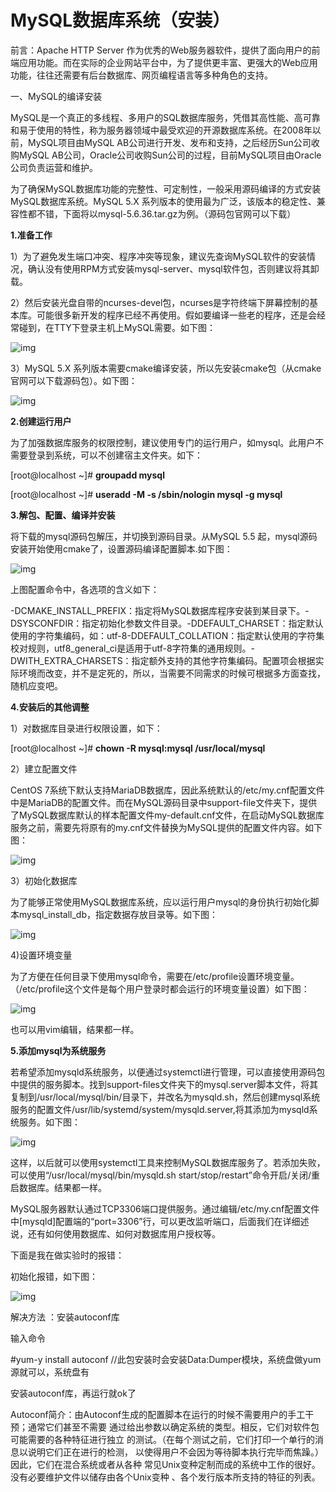 # **MySQL数据库系统（安装）**

前言：Apache HTTP Server 作为优秀的Web服务器软件，提供了面向用户的前端应用功能。而在实际的企业网站平台中，为了提供更丰富、更强大的Web应用功能，往往还需要有后台数据库、网页编程语言等多种角色的支持。

一、MySQL的编译安装

MySQL是一个真正的多线程、多用户的SQL数据库服务，凭借其高性能、高可靠和易于使用的特性，称为服务器领域中最受欢迎的开源数据库系统。在2008年以前，MySQL项目由MySQL AB公司进行开发、发布和支持，之后经历Sun公司收购MySQL AB公司，Oracle公司收购Sun公司的过程，目前MySQL项目由Oracle公司负责运营和维护。

为了确保MySQL数据库功能的完整性、可定制性，一般采用源码编译的方式安装MySQL数据库系统。MySQL 5.X 系列版本的使用最为广泛，该版本的稳定性、兼容性都不错，下面将以mysql-5.6.36.tar.gz为例。（源码包官网可以下载）

**1.准备工作**

1）为了避免发生端口冲突、程序冲突等现象，建议先查询MySQL软件的安装情况，确认没有使用RPM方式安装mysql-server、mysql软件包，否则建议将其卸载。

2）然后安装光盘自带的ncurses-devel包，ncurses是字符终端下屏幕控制的基本库。可能很多新开发的程序已经不再使用。假如要编译一些老的程序，还是会经常碰到，在TTY下登录主机上MySQL需要。如下图：

![img](https://t10.baidu.com/it/app=49&f=JPEG&fm=173&fmt=auto&u=3780564582%2C343614640?w=640&h=79)

3）MySQL 5.X 系列版本需要cmake编译安装，所以先安装cmake包（从cmake官网可以下载源码包）。如下图：

![img](https://t10.baidu.com/it/app=49&f=JPEG&fm=173&fmt=auto&u=3403508979%2C3556265257?w=566&h=91)

**2.创建运行用户**

为了加强数据库服务的权限控制，建议使用专门的运行用户，如mysql。此用户不需要登录到系统，可以不创建宿主文件夹。如下：

[root@localhost ~]# **groupadd mysql**

[root@localhost ~]# **useradd -M -s /sbin/nologin mysql -g mysql**

**3.解包、配置、编译并安装**

将下载的mysql源码包解压，并切换到源码目录。从MySQL 5.5 起，mysql源码安装开始使用cmake了，设置源码编译配置脚本.如下图：

![img](https://t11.baidu.com/it/app=49&f=JPEG&fm=173&fmt=auto&u=1515575701%2C3491399035?w=640&h=185&s=4F42D41085384C2354ED25DA000010B1)

上图配置命令中，各选项的含义如下：

-DCMAKE_INSTALL_PREFIX：指定将MySQL数据库程序安装到某目录下。-DSYSCONFDIR：指定初始化参数文件目录。-DDEFAULT_CHARSET：指定默认使用的字符集编码，如：utf-8-DDEFAULT_COLLATION：指定默认使用的字符集校对规则，utf8_general_ci是适用于utf-8字符集的通用规则。-DWITH_EXTRA_CHARSETS：指定额外支持的其他字符集编码。配置项会根据实际环境而改变，并不是定死的，所以，当需要不同需求的时候可根据多方面查找，随机应变吧。

**4.安装后的其他调整**

1）对数据库目录进行权限设置，如下：

[root@localhost ~]# **chown -R mysql:mysql /usr/local/mysql**

2）建立配置文件

CentOS 7系统下默认支持MariaDB数据库，因此系统默认的/etc/my.cnf配置文件中是MariaDB的配置文件。而在MySQL源码目录中support-file文件夹下，提供了MySQL数据库默认的样本配置文件my-default.cnf文件，在启动MySQL数据库服务之前，需要先将原有的my.cnf文件替换为MySQL提供的配置文件内容。如下图：

![img](https://t11.baidu.com/it/app=49&f=JPEG&fm=173&fmt=auto&u=2677853011%2C2307094119?w=640&h=262&s=4410CD309F807D4B40DDA0CE000080B2)

3）初始化数据库

为了能够正常使用MySQL数据库系统，应以运行用户mysql的身份执行初始化脚本mysql_install_db，指定数据存放目录等。如下图：

![img](https://t10.baidu.com/it/app=49&f=JPEG&fm=173&fmt=auto&u=2106227343%2C2428697646?w=640&h=132&s=0C0A5430C566653214D0C5DA010080B2)

4)设置环境变量

为了方便在任何目录下使用mysql命令，需要在/etc/profile设置环境变量。（/etc/profile这个文件是每个用户登录时都会运行的环境变量设置）如下图：

![img](https://t10.baidu.com/it/app=49&f=JPEG&fm=173&fmt=auto&u=1955072607%2C2972640395?w=640&h=105)

也可以用vim编辑，结果都一样。

**5.添加mysql为系统服务**

若希望添加mysqld系统服务，以便通过systemctl进行管理，可以直接使用源码包中提供的服务脚本。找到support-files文件夹下的mysql.server脚本文件，将其复制到/usr/local/mysql/bin/目录下，并改名为mysqld.sh，然后创建mysql系统服务的配置文件/usr/lib/systemd/system/mysqld.server,将其添加为mysqld系统服务。如下图：

![img](https://t12.baidu.com/it/app=49&f=JPEG&fm=173&fmt=auto&u=1953862376%2C825964300?w=640&h=335&s=4D10C41295884D494854ECD30000C0B3)

这样，以后就可以使用systemctl工具来控制MySQL数据库服务了。若添加失败，可以使用“/usr/local/mysql/bin/mysqld.sh start/stop/restart”命令开启/关闭/重启数据库。结果都一样。

MySQL服务器默认通过TCP3306端口提供服务。通过编辑/etc/my.cnf配置文件中[mysqld]配置端的“port=3306”行，可以更改监听端口，后面我们在详细述说，还有如何使用数据库、如何对数据库用户授权等。

下面是我在做实验时的报错：

初始化报错，如下图：

![img](https://t10.baidu.com/it/app=49&f=JPEG&fm=173&fmt=auto&u=1406495850%2C2212907859?w=640&h=77)

解决方法 ：安装autoconf库

输入命令

\#yum-y install autoconf //此包安装时会安装Data:Dumper模块，系统盘做yum源就可以，系统盘有

安装autoconf库，再运行就ok了

Autoconf简介：由Autoconf生成的配置脚本在运行的时候不需要用户的手工干预；通常它们甚至不需要 通过给出参数以确定系统的类型。相反，它们对软件包可能需要的各种特征进行独立 的测试。（在每个测试之前，它们打印一个单行的消息以说明它们正在进行的检测， 以使得用户不会因为等待脚本执行完毕而焦躁。）因此，它们在混合系统或者从各种 常见Unix变种定制而成的系统中工作的很好。没有必要维护文件以储存由各个Unix变种 、各个发行版本所支持的特征的列表。